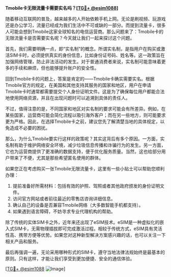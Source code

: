 **Tmobile卡无限流量卡需要实名吗？[[TG💪+ @esim1088](https://t.me/s/esim1088)]**

随着移动互联网的普及，越来越多的人开始依赖手机上网。无论是刷视频、玩游戏还是办公学习，流量已经成为我们生活中不可或缺的一部分。而提到流量卡，很多人可能会想到Tmobile这家全球知名的电信运营商。那么问题来了：Tmobile卡的无限流量卡是否需要实名呢？今天就让我们一起来探讨这个问题。

首先，我们需要明确一点，即“实名制”的概念。所谓实名制，是指用户在购买或激活SIM卡时，必须提供真实的身份信息，比如身份证号码、姓名等。这一政策旨在加强网络管理，防止非法活动的发生。对于普通消费者来说，实名制可能意味着更多的手续和麻烦，但也能够提升账户的安全性。

回到Tmobile卡的问题上，答案是肯定的——Tmobile卡确实需要实名。根据Tmobile官方的规定，在美国和其他支持其服务的国家和地区，用户在申请Tmobile卡时通常都需要提交个人身份证明文件。这是为了确保每位用户都能合法地使用网络资源，并且在出现问题时可以追溯到具体的责任人。

不过，值得注意的是，不同国家和地区对实名制的要求可能会有所差异。例如，在某些国家，运营商可能会简化流程以吸引海外客户；而在另一些地方，则可能要求更为严格。因此，在选择Tmobile卡之前，建议您先了解清楚当地的具体规定，以免造成不必要的困扰。

那么，为什么Tmobile要实行这样的政策呢？其实这背后有多个原因。一方面，实名制有助于维护网络安全环境，减少垃圾信息传播和诈骗行为的发生。另一方面，它也为运营商提供了更准确的数据支持，便于优化服务质量。当然，这也给部分用户带来了不便，尤其是那些希望匿名使用的群体。

如果您正在考虑购买一张Tmobile无限流量卡，这里有一些小贴士可以帮助您顺利办理：

1. 提前准备好所需材料：包括有效的护照、驾照或者其他政府颁发的身份证明文件。
2. 访问官方网站或者前往最近的零售店咨询详细信息。
3. 确认自己的设备是否兼容Tmobile网络（大多数智能手机都支持）。
4. 如果遇到语言障碍，不妨寻求专业代理机构的帮助。

除了传统的实体SIM卡之外，近年来还出现了eSIM技术。eSIM是一种虚拟化的嵌入式SIM卡，无需物理插拔即可完成激活过程。相较于传统方式，eSIM具有灵活性高、携带方便等优势。如果您对这种新型解决方案感兴趣的话，也可以关注一下相关产品和服务。

最后再强调一遍，无论采用哪种形式的SIM卡，遵守当地法律法规始终是最基本的原则。只有这样，才能让我们享受到更加便捷、安全的通信体验。

[[TG💪+ @esim1088](https://t.me/s/esim1088) ![Image](https://i.postimg.cc/4NQfJmqS/Snipaste-2025-05-13-00-14-12.png)]